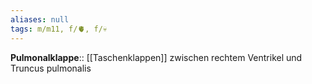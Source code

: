 ```yaml
---
aliases: null
tags: m/m11, f/🫀, f/💀
---
```

**Pulmonalklappe**:: [[Taschenklappen]] zwischen rechtem Ventrikel und Truncus pulmonalis